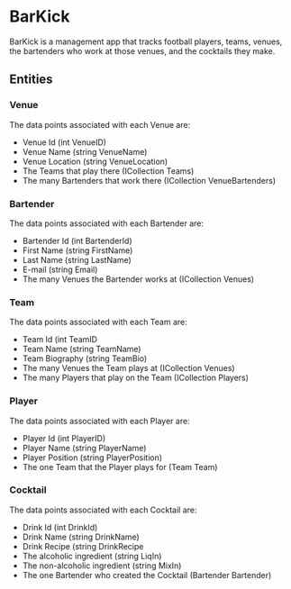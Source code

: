 # BarKick
BarKick is a management app that tracks football players, teams, venues, the bartenders who work at those venues, and the cocktails they make.

## Entities
### Venue
The data points associated with each Venue are:
- Venue Id (int VenueID)
- Venue Name (string VenueName)
- Venue Location (string VenueLocation)
- The Teams that play there (ICollection<Team> Teams)
- The many Bartenders that work there (ICollection<VenueBartender> VenueBartenders)

### Bartender
The data points associated with each Bartender are:
- Bartender Id (int BartenderId)
- First Name (string FirstName)
- Last Name (string LastName)
- E-mail (string Email)
- The many Venues the Bartender works at (ICollection<VenueBartender> Venues)

### Team
The data points associated with each Team are:
- Team Id (int TeamID
- Team Name (string TeamName)
- Team Biography (string TeamBio)
- The many Venues the Team plays at (ICollection<Venue> Venues)
- The many Players that play on the Team (ICollection<Player> Players)

### Player
The data points associated with each Player are:
- Player Id (int PlayerID)
- Player Name (string PlayerName)
- Player Position (string PlayerPosition)
- The one Team that the Player plays for (Team Team)

### Cocktail
The data points associated with each Cocktail are:
- Drink Id (int DrinkId)
- Drink Name (string DrinkName)
- Drink Recipe (string DrinkRecipe
- The alcoholic ingredient (string LiqIn)
- The non-alcoholic ingredient (string MixIn)
- The one Bartender who created the Cocktail (Bartender Bartender)



